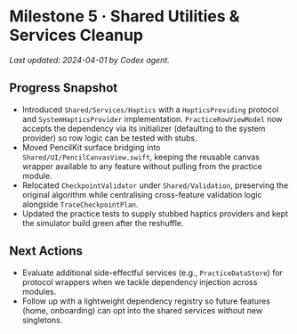 ﻿# Milestone 5 · Shared Utilities & Services Cleanup

_Last updated: 2024-04-01 by Codex agent._

## Progress Snapshot
- Introduced `Shared/Services/Haptics` with a `HapticsProviding` protocol and `SystemHapticsProvider` implementation. `PracticeRowViewModel` now accepts the dependency via its initializer (defaulting to the system provider) so row logic can be tested with stubs.
- Moved PencilKit surface bridging into `Shared/UI/PencilCanvasView.swift`, keeping the reusable canvas wrapper available to any feature without pulling from the practice module.
- Relocated `CheckpointValidator` under `Shared/Validation`, preserving the original algorithm while centralising cross-feature validation logic alongside `TraceCheckpointPlan`.
- Updated the practice tests to supply stubbed haptics providers and kept the simulator build green after the reshuffle.

## Next Actions
- Evaluate additional side-effectful services (e.g., `PracticeDataStore`) for protocol wrappers when we tackle dependency injection across modules.
- Follow up with a lightweight dependency registry so future features (home, onboarding) can opt into the shared services without new singletons.
